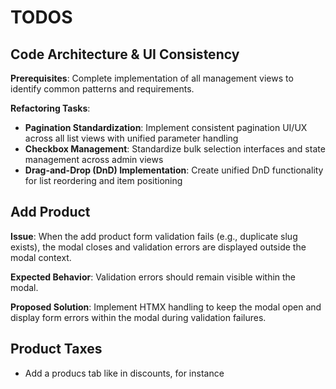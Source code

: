 # TODOS

## Code Architecture & UI Consistency

**Prerequisites**: Complete implementation of all management views to identify common patterns and requirements.

**Refactoring Tasks**:
- **Pagination Standardization**: Implement consistent pagination UI/UX across all list views with unified parameter handling
- **Checkbox Management**: Standardize bulk selection interfaces and state management across admin views
- **Drag-and-Drop (DnD) Implementation**: Create unified DnD functionality for list reordering and item positioning

## Add Product

**Issue**: When the add product form validation fails (e.g., duplicate slug exists), the modal closes and validation errors are displayed outside the modal context.

**Expected Behavior**: Validation errors should remain visible within the modal.

**Proposed Solution**: Implement HTMX handling to keep the modal open and display form errors within the modal during validation failures.

## Product Taxes
- Add a producs tab like in discounts, for instance